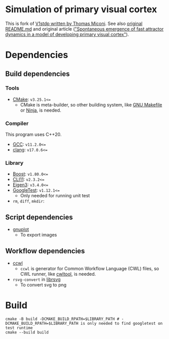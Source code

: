 # Simulation of primary visual cortex
This is fork of [V1stdp written by Thomas Miconi](https://github.com/ThomasMiconi/V1stdp).
See also [original README.md](README-original.md) and original article (["Spontaneous emergence of fast attractor dynamics in a model of developing primary visual cortex"](https://doi.org/10.1038/ncomms13208)).

# Dependencies
## Build dependencies
### Tools
- [CMake](https://cmake.org/): `v3.25.1<=`
  - CMake is meta-builder, so other building system, like [GNU Makefile](https://www.gnu.org/software/make/manual/make.html) or [Ninja](https://ninja-build.org/), is needed.

### Compiler
This program uses C++20.
- [GCC](https://gcc.gnu.org/): `v11.2.0<=`
- [clang](https://clang.llvm.org/): `v17.0.6<=`

### Library
- [Boost](https://www.boost.org/): `v1.80.0<=`
- [CLI11](https://cliutils.github.io/CLI11/book/): `v2.3.2<=`
- [Eigen3](https://eigen.tuxfamily.org/): `v3.4.0<=`
- [GoogleTest](https://google.github.io/googletest/): `v1.12.1<=`
  - Only needed for running unit test
- `rm`, `diff`, `mkdir`:

## Script dependencies
- [gnuplot](http://www.gnuplot.info/)
  - To export images

## Workflow dependencies
- [ccwl](https://ccwl.systemreboot.net/)
  - `ccwl` is generator for Common Workflow Language (CWL) files, so CWL runner, like [cwltool](https://github.com/common-workflow-language/cwltool), is needed.
- `rsvg-convert` in [librsvg](https://wiki.gnome.org/Projects/LibRsvg)
  - To convert svg to png

# Build
```shell
cmake -B build -DCMAKE_BUILD_RPATH=$LIBRARY_PATH # -DCMAKE_BUILD_RPATH=$LIBRARY_PATH is only needed to find googletest on test runtime
cmake --build build
```
